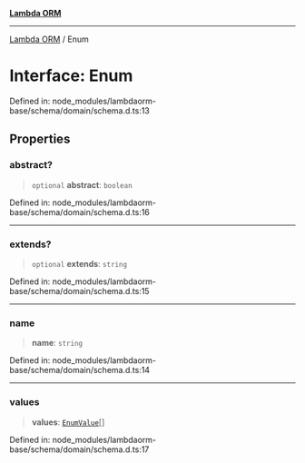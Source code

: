 [**Lambda ORM**](../README.md)

***

[Lambda ORM](../README.md) / Enum

# Interface: Enum

Defined in: node\_modules/lambdaorm-base/schema/domain/schema.d.ts:13

## Properties

### abstract?

> `optional` **abstract**: `boolean`

Defined in: node\_modules/lambdaorm-base/schema/domain/schema.d.ts:16

***

### extends?

> `optional` **extends**: `string`

Defined in: node\_modules/lambdaorm-base/schema/domain/schema.d.ts:15

***

### name

> **name**: `string`

Defined in: node\_modules/lambdaorm-base/schema/domain/schema.d.ts:14

***

### values

> **values**: [`EnumValue`](EnumValue.md)[]

Defined in: node\_modules/lambdaorm-base/schema/domain/schema.d.ts:17
